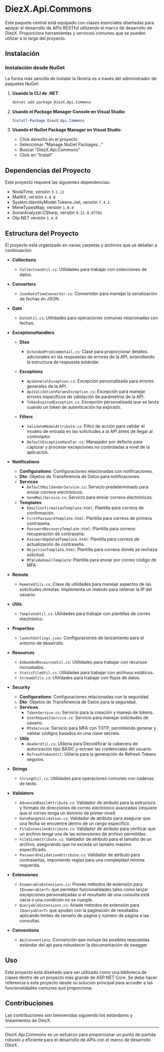 # DiezX.Api.Commons

Este paquete central está equipado con clases esenciales diseñadas para apoyar el desarrollo de APIs RESTful utilizando el marco de desarrollo de DiezX. Proporciona herramientas y servicios comunes que se pueden utilizar a lo largo del proyecto.

## Instalación

### Instalación desde NuGet

La forma más sencilla de instalar la librería es a través del administrador de paquetes NuGet:

1. **Usando la CLI de .NET**:

   ```bash
   dotnet add package DiezX.Api.Commons
   ```

2. **Usando el Package Manager Console en Visual Studio**:

   ```powershell
   Install-Package DiezX.Api.Commons
   ```

3. **Usando el NuGet Package Manager en Visual Studio**:
   - Click derecho en el proyecto
   - Seleccionar "Manage NuGet Packages..."
   - Buscar "DiezX.Api.Commons"
   - Click en "Install"

## Dependencias del Proyecto

Este proyecto requiere las siguientes dependencias:

- NodaTime, versión `3.1.11`
- MailKit, versión `4.4.0`
- System.IdentityModel.Tokens.Jwt, versión `7.4.1`
- MimeTypesMap, versión `1.0.8`
- SonarAnalyzer.CSharp, versión `9.21.0.87781`
- Otp.NET versión `1.4.0`

## Estructura del Proyecto

El proyecto está organizado en varias carpetas y archivos que se detallan a continuación:

- **Collections**
  - `CollectionUtil.cs`: Utilidades para trabajar con colecciones de datos.

- **Converters**
  - `JsonDateTimeConverter.cs`: Convertidor para manejar la serialización de fechas en JSON.

- **Date**
  - `DateUtil.cs`: Utilidades para operaciones comunes relacionadas con fechas.

- **ExceptionsHandlers**
  - **Dtos**
    - `ExtendedProblemDetail.cs`: Clase para proporcionar detalles adicionales en las respuestas de errores de la API, extendiendo la estructura de respuesta estándar.

  - **Exceptions**
    - `ApiGeneralException.cs`: Excepción personalizada para errores generales de la API.
    - `ApiValidationParamsException.cs`: Excepción para manejar errores específicos de validación de parámetros de la API.
    - `TokenExpiredException.cs`: Excepción personalizada que se lanza cuando un token de autenticación ha expirado.

  - **Filters**
    - `ValidateModelAttribute.cs`: Filtro de acción para validar el modelo de entrada en las solicitudes a la API antes de llegar al controlador.
    - `DefaultExceptionHandler.cs`: Manejador por defecto para capturar y procesar excepciones no controladas a nivel de la aplicación.

- **Notifications**
  - **Configurations**: Configuraciones relacionadas con notificaciones.
  - **Dto**: Objetos de Transferencia de Datos para notificaciones.
  - **Services**
    - `DefaultMailSenderService.cs`: Servicio predeterminado para enviar correos electrónicos.
    - `SendMailService.cs`: Servicio para enviar correos electrónicos.
  - **Templates**
    - `EmailConfirmationTemplate.html`: Plantilla para correos de confirmación.
    - `FirstPasswordTemplate.html`: Plantilla para correos de primera contraseña.
    - `PasswordRecoveryTemplate.html`: Plantilla para correos recuperación de contraseña.
    - `PasswordUpdatedTemplate.html`: Plantilla para correos de actualización de contraseña.
    - `RejectionTemplate.html`: Plantilla para correos donde se rechaza solicitud.
    - `MfaCodeEmailTemplate`: Plantilla para enviar por correo código de MFA
- **Remote**
  - `RemoteUtils.cs`: Clase de utilidades para manejar aspectos de las solicitudes remotas. Implementa un metodo para obtener la IP del usuario.

- **Utils**
  - `TemplateUtil.cs`: Utilidades para trabajar con plantillas de correo electrónico.

- **Properties**
  - `launchSettings.json`: Configuraciones de lanzamiento para el entorno de desarrollo.

- **Resources**
  - `EmbeddedResourceUtil.cs`: Utilidades para trabajar con recursos incrustados.
  - `StaticFileUtil.cs`: Utilidades para trabajar con archivos estáticos.
  - `StreamUtils.cs`: Utilidades para trabajar con flujos de datos.

- **Security**
  - **Configurations**: Configuraciones relacionadas con la seguridad.
  - **Dto**: Objetos de Transferencia de Datos para la seguridad.
  - **Services**
    - `TokenService.cs`: Servicio para la creación y manejo de tokens.
    - `UserRequestService.cs`: Servicio para manejar solicitudes de usuario.
    - `MfaService`: Servicio para MFA con TOTP, permitiendo generar y validar códigos basados en una clave secreta.
  - **Utils**
    - `HeaderUtil.cs`: Utileria para Decodificar la cabecera de autorización tipo BASIC y extraer las credenciales del usuario.
    - `RefreshTokenUtil`: Utileria para la generación de Refresh Tokens seguros.

- **Strings**
  - `StringUtil.cs`: Utilidades para operaciones comunes con cadenas de texto.

- **Validators**
  - `AdvancedEmailAttribute.cs`: Validador de atributo para la estructura y formato de direcciones de correo electrónico avanzadas (requiere que el correo tenga un dominio de primer nivel)
  - `DateRangeValidation.cs`: Validador de atributo para asegurar que una fecha se encuentre dentro de un rango específico.
  - `FileExtensionAttribute.cs`: Validador de atributo para verificar que un archivo tenga una de las extensiones de archivo permitidas.
  - `FileSizeAttribute.cs`: Validador de atributo para el tamaño de un archivo, asegurando que no exceda un tamaño máximo especificado.
  - `PasswordValidationAttribute.cs`: Validador de atributo para contraseñas, imponiendo reglas para una complejidad mínima requerida.

- **Extensiones**
  - `EnumerableExtensions.cs`: Provee métodos de extensión para `IEnumerable<T>` que permiten funcionalidades tales como lanzar excepciones personalizadas si el resultado de una consulta está vacía o una condición no se cumple.
  - `QueryableExtensions.cs`:  Añade métodos de extensión para `IQueryable<T>` que ayudan con la paginación de resultados aplicando límites de tamaño de página y número de página a las consultas.

- **Conventions**
  - `ApiConventions`:  Convención que incluye las posibles respuestas estándar del api para robustecer la documentación de swagger

## Uso

Este proyecto está diseñado para ser utilizado como una biblioteca de clases dentro de un proyecto más grande de ASP.NET Core. Se debe hacer referencia a este proyecto desde su solución principal para acceder a las funcionalidades comunes que proporciona.

## Contribuciones

Las contribuciones son bienvenidas siguiendo los estándares y lineamientos de DiezX.

---

DiezX.Api.Commons es un esfuerzo para proporcionar un punto de partida robusto y eficiente para el desarrollo de APIs con el marco de desarrollo DiezX.

